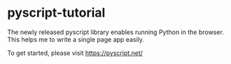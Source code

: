 # pyscript-tutorial

The newly released pyscript library enables running Python in the browser. This helps me to write a single page app easily. 

To get started, please visit https://pyscript.net/
